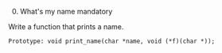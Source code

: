 
0. What's my name
mandatory

Write a function that prints a name.

    Prototype: void print_name(char *name, void (*f)(char *));
